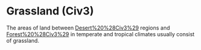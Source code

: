 # Grassland (Civ3)

The areas of land between [Desert%20%28Civ3%29](desert) regions and [Forest%20%28Civ3%29](forests) in temperate and tropical climates usually consist of grassland.